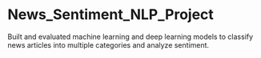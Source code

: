 # News_Sentiment_NLP_Project
Built and evaluated machine learning and deep learning models to classify news articles into multiple categories and analyze sentiment.
